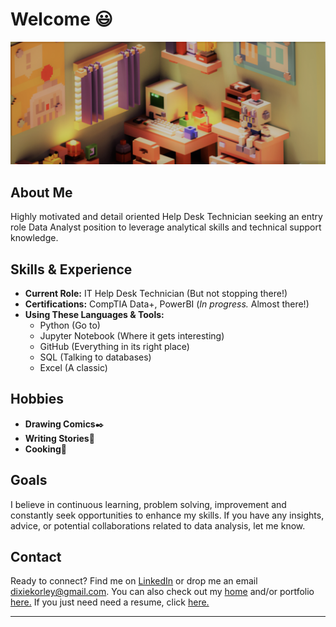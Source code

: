 # Welcome 😃
![voxel graphic with computer](./banner.png "Title")
## About Me 
Highly motivated and detail oriented Help Desk Technician seeking an entry role Data Analyst position to leverage analytical skills and technical support knowledge. 

## Skills & Experience
- **Current Role:** IT Help Desk Technician (But not stopping there!)
- **Certifications:** CompTIA Data+, PowerBI (*In progress.* Almost there!)
- **Using These Languages & Tools:**
  - Python (Go to)
  - Jupyter Notebook (Where it gets interesting)
  - GitHub (Everything in its right place)
  - SQL (Talking to databases)
  - Excel (A classic)

## Hobbies
- **Drawing Comics**✒️
- **Writing Stories**📓
- **Cooking**📓

## Goals
I believe in continuous learning, problem solving, improvement and constantly seek opportunities to enhance my skills. If you have any insights, advice, or potential collaborations related to data analysis, let me know. 

## Contact
Ready to connect? Find me on [LinkedIn](https://www.linkedin.com/in/dixie-korley/) or drop me an email [dixiekorley@gmail.com](mailto:dixiekorley@gmail.com). You can also check out my [home](https://dixiekorley.com/) and/or portfolio [here.](https://www.datascienceportfol.io/dixiekorley) If you just need need a resume, click [here.](./resume_dixie_korley.pdf)

---
